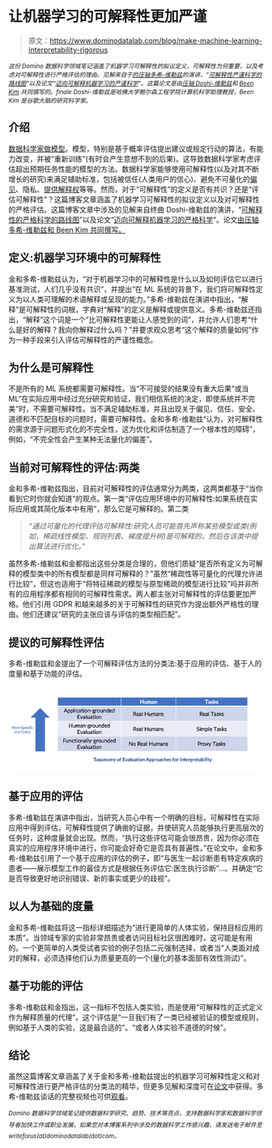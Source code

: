 # 让机器学习的可解释性更加严谨

> 原文：<https://www.dominodatalab.com/blog/make-machine-learning-interpretability-rigorous>

*<small>这份 Domino 数据科学领域笔记涵盖了机器学习可解释性的拟议定义，可解释性为何重要，以及考虑对可解释性进行严格评估的理由。见解来自于[的压轴多希-维勒兹](https://finale.seas.harvard.edu/)的演讲，“[可解释性严谨科学的路线图](https://www.youtube.com/watch?v=MMxZlr_L6YE)”以及论文“[迈向可解释机器学习的严谨科学](https://arxiv.org/abs/1702.08608)”。这篇论文是由[压轴 Doshi-维勒兹](https://finale.seas.harvard.edu/)和 [Been Kim](https://beenkim.github.io/) 共同撰写的。finale Doshi-维勒兹是哈佛大学鲍尔森工程学院计算机科学助理教授，Been Kim 是谷歌大脑的研究科学家。</small>*

## 介绍

[数据科学家做模型](https://blog.dominodatalab.com/model-management-era-model-driven-business/)。模型，特别是基于概率评估提出建议或规定行动的算法，有能力改变，并被“重新训练”(有时会产生意想不到的后果)。这导致数据科学家考虑评估超出预期任务性能的模型的方法。数据科学家能够使用可解释性(以及对其不断增长的研究)来满足辅助标准，包括被信任(人类用户的信心)、避免不可量化的[偏见](https://blog.dominodatalab.com/ingesting-kate-crawfords-trouble-with-bias/)、隐私、[提供解释权](https://arxiv.org/abs/1606.08813)等等。然而，对于“可解释性”的定义是否有共识？还是“评估可解释性”？这篇博客文章涵盖了机器学习可解释性的拟议定义以及对可解释性的严格评估。这篇博客文章中涉及的见解来自终曲 Doshi-维勒兹的演讲，“[可解释性的严格科学的路线图](https://arxiv.org/abs/1702.08608)”以及论文“[迈向可解释机器学习的严格科学](https://arxiv.org/abs/1702.08608)”。论文[由压轴多希-维勒兹和 Been Kim 共同撰写。](https://arxiv.org/abs/1702.08608)

## 定义:机器学习环境中的可解释性

金和多希-维勒兹认为，“对于机器学习中的可解释性是什么以及如何评估它以进行基准测试，人们几乎没有共识”，并提出“在 ML 系统的背景下，我们将可解释性定义为以人类可理解的术语解释或呈现的能力。”多希-维勒兹在演讲中指出，“解释”是可解释性的词根，字典对“解释”的定义是解释或提供意义。多希-维勒兹还指出，“解释”这个词是一个“比可解释性更能让人感觉到的词”，并允许人们思考“什么是好的解释？我向你解释过什么吗？”并要求观众思考“这个解释的质量如何”作为一种手段来引入评估可解释性的严谨性概念。

## 为什么是可解释性

不是所有的 ML 系统都需要可解释性。当“不可接受的结果没有重大后果”或当 ML“在实际应用中经过充分研究和验证，我们相信系统的决定，即使系统并不完美”时，不需要可解释性。当不满足辅助标准，并且出现关于偏见、信任、安全、道德和不匹配目标的问题时，需要可解释性。金和多希-维勒兹“认为，对可解释性的需求源于问题形式化的不完全性，这为优化和评估制造了一个根本性的障碍”，例如，“不完全性会产生某种无法量化的偏差”。

## 当前对可解释性的评估:两类

金和多希-维勒兹指出，目前对可解释性的评估通常分为两类，这两类都基于“当你看到它时你就会知道”的观点。第一类“评估应用环境中的可解释性:如果系统在实际应用或其简化版本中有用”，那么它是可解释的。第二类

> *“通过可量化的代理评估可解释性:研究人员可能首先声称某些模型或类(例如，稀疏线性模型、规则列表、梯度提升树)是可解释的，然后在该类中提出算法进行优化。”*

虽然多希-维勒兹和金都指出这些分类是合理的，但他们质疑“是否所有定义为可解释的模型类中的所有模型都是同样可解释的？”虽然“稀疏性等可量化的代理允许进行比较”，但这也适用于“将特征稀疏的模型与原型稀疏的模型进行比较”吗并非所有的应用程序都有相同的可解释性需求。两人都主张对可解释性的评估要更加严格。他们引用 GDPR 和越来越多的关于可解释性的研究作为提出额外严格性的理由。他们还建议“研究的主张应该与评估的类型相匹配”。

## 提议的可解释性评估

多希-维勒兹和金提出了一个可解释评估方法的分类法:基于应用的评估、基于人的度量和基于功能的评估。

![Taxonomy of Evaluation Approaches to Interpretability](img/c69505c2c3a525ae00a992e4f4285092.png)

## 基于应用的评估

多希-维勒兹在演讲中指出，当研究人员心中有一个明确的目标，可解释性在实际应用中得到评估，可解释性提供了确凿的证据，并使研究人员能够执行更高层次的任务时，这种度量就会出现。然而，“执行这些评估可能会很昂贵，因为你必须在真实的应用程序环境中进行，你可能会好奇它是否具有普遍性。”在论文中，金和多希-维勒兹引用了一个基于应用的评估的例子，即“与医生一起诊断患有特定疾病的患者——展示模型工作的最佳方式是根据任务评估它:医生执行诊断”…。并确定“它是否导致更好地识别错误、新的事实或更少的歧视”。

## 以人为基础的度量

金和多希-维勒兹将这一指标详细描述为“进行更简单的人体实验，保持目标应用的本质”。当领域专家的实验非常昂贵或者访问目标社区很困难时，这可能是有用的。一个更简单的人类受试者实验的例子包括二元强制选择，或者当“人类面对成对的解释，必须选择他们认为质量更高的一个(量化的基本面部有效性测试)”。

## 基于功能的评估

多希-维勒兹和金指出，这一指标不包括人类实验，而是使用“可解释性的正式定义作为解释质量的代理”。这个评估是“一旦我们有了一类已经被验证的模型或规则，例如基于人类的实验，这是最合适的”。“或者人体实验不道德的时候”。

## 结论

虽然这篇博客文章涵盖了关于金和多希-维勒兹提出的机器学习可解释性定义和对可解释性进行更严格评估的分类法的精华，但更多见解和深度可在[论文](https://arxiv.org/abs/1702.08608)中获得。多希-维勒兹谈话的完整视频也可供[观看](https://www.youtube.com/watch?v=MMxZlr_L6YE)。

*<sup>Domino 数据科学领域笔记提供数据科学研究、趋势、技术等亮点，支持数据科学家和数据科学领导者加快工作或职业发展。如果您对本博客系列中涉及的数据科学工作感兴趣，请发送电子邮件至 writeforus(at)dominodatalab(dot)com。</sup>*